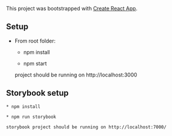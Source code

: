 This project was bootstrapped with [Create React App](https://github.com/facebook/create-react-app).

## Setup

- From root folder:

  - npm install

  - npm start

  project should be running on http://localhost:3000

## Storybook setup

    * npm install

    * npm run storybook

    storybook project should be running on http://localhost:7000/
